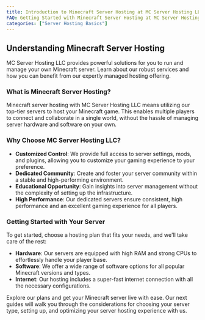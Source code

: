 ```yaml
---
title: Introduction to Minecraft Server Hosting at MC Server Hosting LLC
FAQ: Getting Started with Minecraft Server Hosting at MC Server Hosting LLC
categories: ["Server Hosting Basics"]
---
```


## Understanding Minecraft Server Hosting

MC Server Hosting LLC provides powerful solutions for you to run and manage your own Minecraft server. Learn about our robust services and how you can benefit from our expertly managed hosting offering.

### What is Minecraft Server Hosting?

Minecraft server hosting with MC Server Hosting LLC means utilizing our top-tier servers to host your Minecraft game. This enables multiple players to connect and collaborate in a single world, without the hassle of managing server hardware and software on your own.

### Why Choose MC Server Hosting LLC?

- **Customized Control**: We provide full access to server settings, mods, and plugins, allowing you to customize your gaming experience to your preference.
- **Dedicated Community**: Create and foster your server community within a stable and high-performing environment.
- **Educational Opportunity**: Gain insights into server management without the complexity of setting up the infrastructure.
- **High Performance**: Our dedicated servers ensure consistent, high performance and an excellent gaming experience for all players.

### Getting Started with Your Server

To get started, choose a hosting plan that fits your needs, and we'll take care of the rest:

- **Hardware**: Our servers are equipped with high RAM and strong CPUs to effortlessly handle your player base.
- **Software**: We offer a wide range of software options for all popular Minecraft versions and types.
- **Internet**: Our hosting includes a super-fast internet connection with all the necessary configurations.

Explore our plans and get your Minecraft server live with ease. Our next guides will walk you through the considerations for choosing your server type, setting up, and optimizing your server hosting experience with us.
